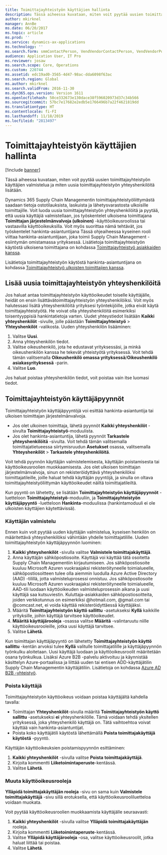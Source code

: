 ```yaml
---
title: Toimittajayhteistyön käyttäjien hallinta
description: Tässä aiheessa kuvataan, miten voit pyytää uusien toimittajayhteistyön käyttäjien valmistelua ja miten uusia toimittajayhteistyön yhteyshenkilöitä lisätään.
author: mkirknel
manager: AnnBe
ms.date: 06/20/2017
ms.topic: article
ms.prod: ''
ms.service: dynamics-ax-applications
ms.technology: ''
ms.search.form: smmContactPerson, VendVendorContactPerson, VendVendorPortalUser
audience: Application User, IT Pro
ms.reviewer: josaw
ms.search.scope: Core, Operations
ms.custom: 220744
ms.assetid: edc19ad0-3565-4d47-98ac-dda6098f63ac
ms.search.region: Global
ms.author: mkirknel
ms.search.validFrom: 2016-11-30
ms.dyn365.ops.version: Version 1611
ms.openlocfilehash: 50ce332673e130dace38f596020973d37c34b566
ms.sourcegitcommit: 57bc7e17682e2edb5e1766496b7a22f4621819dd
ms.translationtype: HT
ms.contentlocale: fi-FI
ms.lasthandoff: 11/18/2019
ms.locfileid: "2813497"
---
```

# <a name="manage-vendor-collaboration-users"></a>Toimittajayhteistyön käyttäjien hallinta

[!include [banner](../includes/banner.md)]

Tässä aiheessa kuvataan, miten voit pyytää uusien toimittajayhteistyön käyttäjien valmistelua ja miten uusia toimittajayhteistyön yhteyshenkilöitä lisätään. 

Dynamics 365 Supply Chain Managementin toimittajayhteistyöliittymästä saadaan tietoja ostotilauksista, laskuista ja lähetysvarastosta ulkoisille toimittajille. Voit luoda uusia toimittajayhteistyön yhteyshenkilöitä ja pyytää, että uusia käyttäjiä valmistellaan, jos työskentelet ulkoisena toimittajana **Toimittajan järjestelmänvalvoja (ulkoinen)** -käyttöoikeusroolissa tai vastaavilla käyttöoikeuksilla. Voit myös suorittaa nämä tehtävät, jos työskentelet hankinta-asiantuntijana Tässä ohjeaiheessa kyseinen rooli viittaa hankinta-asiantuntijaan, joka toimii Supply Chain Management -esiintymän omistamassa yrityksessä. Lisätietoja toimittajayhteistyön käytöstä ulkoisena toimittajana on kohdassa [Toimittajayhteistyö asiakkaiden kanssa](vendor-collaboration-work-customers-dynamics-365-operations.md).  

Lisätietoja toimittajayhteistyön käytöstä hankinta-asiantuntijana on kohdassa [Toimittajayhteistyö ulkoisten toimittajien kanssa](vendor-collaboration-work-external-vendors.md).

## <a name="add-new-vendor-collaboration-contacts"></a>Lisää uusia toimittajayhteistyön yhteyshenkilöitä
Jos haluat antaa toimittajayhteistyön käyttöoikeudet toiselle käyttäjälle, heidät on ensin lisättävätoimittajayhteistyön yhteyshenkilöiksi. Voit myös halutessasi lisätä yhteyshenkilöitä yrityksesi työntekijöille, jotka eivät käytä toimittajayhteistyötä. He voivat olla yhteyshenkilöitä esimerkiksi toisentyyppisiä hankintatietoja varten. Uudet yhteystiedot lisätään **Kaikki yhteyshenkilöt** -sivulle, jolle päästään **Toimittajayhteistyö** &gt; **Yhteyshenkilöt** -valikosta. Uuden yhteyshenkilön lisääminen:

1.  Valitse **Uusi**.
2.  Anna yhteyshenkilön tiedot.
3.  Valitse oikeushenkilö, jota he edustavat yrityksessäsi, ja minkä oikeushenkilön kanssa he tekevät yhteistyötä yrityksessä. Voit tehdä tämän valitsemalla **Oikeushenkilö omassa yrityksessä**/**Oikeushenkilö asiakasyrityksessä** -parin.
4.  Valitse **Luo**.

Jos haluat poistaa yhteyshenkilön tiedot, voit poistaa vain itse luomasi tiedot.

## <a name="vendor-collaboration-user-requests"></a>Toimittajayhteistyön käyttäjäpyynnöt
Toimittajayhteistyön käyttäjäpyyntöjä voi esittää hankinta-asiantuntija tai ulkoisen toimittajan järjestelmänvalvoja.

-   Jos olet ulkoinen toimittaja, lähetä pyynnöt **Kaikki yhteyshenkilöt** -sivulta **Toimittajayhteistyö**-moduulista.
-   Jos olet hankinta-asiantuntija, lähetä pyynnöt **Tarkastele yhteyshenkilöitä** -sivulta. Voit tehdä tämän valitsemalla toimittajatietueessa siirtymisruudun **Asetukset** osassa, valitsemalla **Yhteyshenkilöt** &gt; **Tarkastele yhteyshenkilöitä**.

Voit tehdä pyynnön käyttäjän valmistelemisesta, käyttäjän poistamisesta tai käyttöoikeusroolien muokkaamisesta. Jos olet ulkoisen toimittajan järjestelmänvalvoja, sinun on rekisteröidyttävä yhteyshenkilöksi toimittajatileille, joille haluat tehdä käyttäjän pyyntöjä, ja sinulla on oltava toimittajayhteistyöliittymän käyttöoikeudet näiltä toimittajatileiltä.  

Kun pyyntö on lähetetty, se lisätään **Toimittajayhteistyön käyttäjäpyynnöt** -luetteloon **Toimittajayhteistyö**-moduuliin, ja **Toimittajayhteistyön käyttäjäpyyntö** -luetteloon **Hankinta**-moduulissa (hankintamoduuli ei ole ulkoisten käyttäjien käytettävissä).

### <a name="provision-a-user"></a>Käyttäjän valmistelu

Ennen kuin voit pyytää uuden käyttäjän valmistelua, kyseisen henkilön on määritettävä yhteyshenkilöksi vähintään yhdelle toimittajatilille. Uuden toimittajayhteistyön käyttäjäpyynnön luominen:

1. **Kaikki yhteyshenkilöt** -sivulla valitse **Valmistele toimittajakäyttäjä**.
2. Anna käyttäjän sähköpostiosoite. Käyttäjä voi käyttää tätä osoitetta Supply Chain Managementiin kirjautumiseen. Jos sähköpostiosoite kuuluu Microsoft Azuren vuokraajaksi rekisteröityneelle toimialueelle, sähköpostiosoitteen tulee olla aiemmin luodulla Azure Active Directory (AAD) -tilillä, jotta valmisteluprosessi onnistuu. Jos sähköpostiosoite kuuluu Microsoft Azuren vuokraajaksi rekisteröityneelle toimialueelle, AAD-tili luodaan käyttöoikeuden valmisteluprosessin aikana ja uusi käyttäjä saa kutsuviestin. Kuluttaja-asiakkaiden sähköpostiosoitteita, joiden verkkotunnus on esimerkiksi @hotmail.com, @gmail.com tai @comcast.net, ei voida käyttää rekisteröidyttäessä käyttäjäksi.
3. Määritä **Toimittajayhteistyön käyttö sallittu** -asetukseksi **Kyllä** kaikkille yrityksille, joihin käyttäjä tarvitsee käyttöoikeudet.
4. **Määritä käyttäjärooleja** -osassa valitse **Määritä** -valintaruutu niille käyttöoikeusrooleille, jotka uusi käyttäjä tarvitsee.
5. Valitse **Lähetä**.

Kun toimittajan käyttäjäpyyntö on lähetetty **Toimittajayhteistyön käyttö sallittu** -kentän arvoksi tulee **Kyllä** valitulle toimittajatilille ja käyttäjäpyynnön työnkulku aloitetaan. Uusi käyttäjä luodaan ja käyttöoikeusroolit määritetään osana työnkulkua. Lisäksi Azure B2B -palvelu aktivoituu ja käynnistää käsittelyn Azure-portaalissa ja liittää uuden tai entisen ADD-käyttäjätilin Supply Chain Managementin käyttäjätiliin. Lisätietoja on kohdassa [Azure AD B2B -yhteistyö](https://docs.microsoft.com/azure/active-directory/active-directory-b2b-what-is-azure-ad-b2b).

### <a name="inactivate-a-user"></a>Poista käyttäjä

Toimittajayhteistyön käyttöoikeus voidaan poistaa käyttäjältä kahdella tavalla:

-   Toimittajan **Yhteyshenkilöt**-sivulla määritä **Toimittajayhteistyön käyttö sallittu** -asetukseksi **ei** yhteyshenkilölle. Tämä voidaan tehdä yksitellen yrityksessä, joka yhteyshenkilö käyttäjä on. Tätä vaihtoehtoa voivat käyttää vain hankinta-asiantuntijat.
-   Poista koko käyttäjätili käytöstä lähettämällä **Poista toimittajakäyttäjä käytöstä** -pyyntö.

Käyttäjän käyttöoikeuksien poistamispyynnön esittäminen:

1.  **Kaikki yhteyshenkilöt** -sivulla valitse **Poista** **toimittajakäyttäjä**.
2.  Kirjoita kommentti **Liiketoimintaperuste**-kentässä.
3.  Valitse **Lähetä**.

### <a name="modify-security-roles"></a>Muuta käyttöoikeusrooleja

**Ylläpidä toimittajakäyttäjän rooleja** -sivu on sama kuin **Valmistele toimittajakäyttäjä** -sivu sillä erotuksella, että käyttöoikeusrooliluetteloa voidaan muokata.  

Voit pyytää käyttöoikeusroolien muokkaamista käyttäjälle seuraavasti:

1.  **Kaikki yhteyshenkilöt** -sivulla valitse **Ylläpidä** **toimittajakäyttäjän** rooleja.
2.  Kirjoita kommentti **Liiketoimintaperuste**-kentässä.
3.  Valitse **Ylläpidä käyttäjärooleja** -osa, valitse käyttöoikeusroolit, jotka haluat liittää tai poistaa.
4.  Valitse **Lähetä**.




